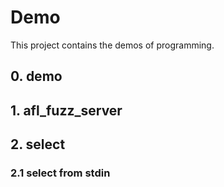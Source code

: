# Demo

This project contains the demos of programming.

## 0. demo

## 1. afl_fuzz_server

## 2. select

### 2.1 select from stdin
